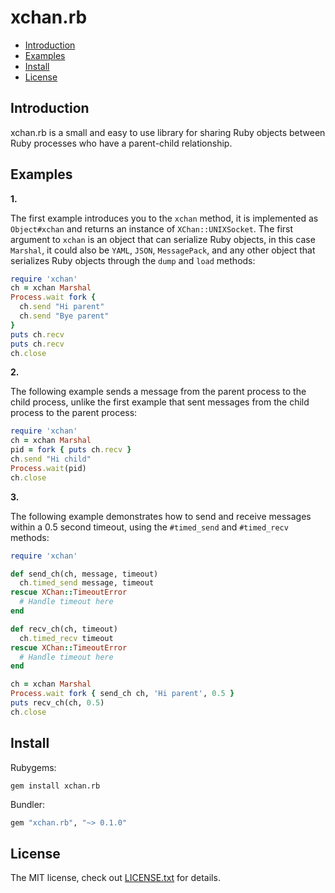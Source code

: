 # xchan.rb

* <a href="#introduction">Introduction</a>
* <a href="#examples">Examples</a>
* <a href="#install">Install</a>
* <a href="#license">License</a>

## <a id="introduction">Introduction</a>

xchan.rb is a small and easy to use library for sharing Ruby objects between
Ruby processes who have a parent-child relationship.

## <a id="examples">Examples</a>

__1.__

The first example introduces you to the `xchan` method, it is implemented as
`Object#xchan` and returns an instance of `XChan::UNIXSocket`. The first argument
to `xchan` is an object that can serialize Ruby objects, in this case `Marshal`,
it could also be `YAML`, `JSON`, `MessagePack`, and any other object that
serializes Ruby objects through the `dump` and `load` methods:

```ruby
require 'xchan'
ch = xchan Marshal
Process.wait fork {
  ch.send "Hi parent"
  ch.send "Bye parent"
}
puts ch.recv
puts ch.recv
ch.close
```

__2.__

The following example sends a message from the parent process to the child process,
unlike the first example that sent messages from the child process to the
parent process:

```ruby
require 'xchan'
ch = xchan Marshal
pid = fork { puts ch.recv }
ch.send "Hi child"
Process.wait(pid)
ch.close
```

__3.__

The following example demonstrates how to send and receive messages within a
0.5 second timeout, using the `#timed_send` and `#timed_recv` methods:

```ruby
require 'xchan'

def send_ch(ch, message, timeout)
  ch.timed_send message, timeout
rescue XChan::TimeoutError
  # Handle timeout here
end

def recv_ch(ch, timeout)
  ch.timed_recv timeout
rescue XChan::TimeoutError
  # Handle timeout here
end

ch = xchan Marshal
Process.wait fork { send_ch ch, 'Hi parent', 0.5 }
puts recv_ch(ch, 0.5)
ch.close
```

## <a id="install">Install</a>

Rubygems:

    gem install xchan.rb

Bundler:

```ruby
gem "xchan.rb", "~> 0.1.0"
```

## <a id="license"> License </a>

The MIT license, check out [LICENSE.txt](./LICENSE.txt) for details.
